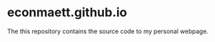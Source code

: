 # econmaett.github.io

<!-- badges: start -->
<!-- badges: end -->

The this repository contains the source code to my personal webpage.